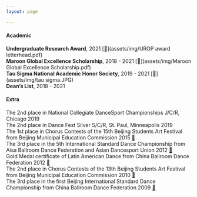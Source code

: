 ```yaml
---
layout: page

---
```

#### Academic
**Undergraduate Research Award**, 2021 [📄](assets/img/UROP award letterhead.pdf)<br />
**Maroon Global Excellence Scholarship**, 2018 - 2021 [📄](assets/img/Maroon Global Excellence Scholarship.pdf)<br />
**Tau Sigma National Academic Honor Society**, 2019 - 2021 [📄](assets/img/tau sigma.JPG)<br />
**Dean’s List**, 2018 - 2021

#### Extra
The 2nd place in National Collegiate DanceSport Championships J/C/R, Chicago 2019<br />
The 2nd place in Dance Fest Silver S/C/R, St. Paul, Minneapolis 2019<br />
The 1st place in Chorus Contests of the 15th Beijing Students Art Festival from Beijing Municipal Education Commission 2015 [📄](assets/img/15chorus.jpg)<br />
The 3rd place in the 5th International Standard Dance Championship from Aisa Ballroom Dance Federation and Asian Dancesport Union 2012 [📄](assets/img/abdf2.jpg)<br />
Gold Medal certificate of Latin American Dance from China Ballroom Dance Federation 2012 [📄](assets/img/gold.jpg)<br />
The 2nd place in Chorus Contests of the 13th Beijing Students Art Festival from Beijing Municipal Education Commission 2010 [📄](assets/img/13chorus.jpg)<br />
The 3rd place in the first Beijing International Standard Dance Championship from China Ballroom Dance Federation 2009 [📄](assets/img/2009cbdf.jpg)
